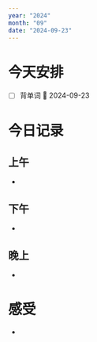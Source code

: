 ```yaml
---
year: "2024"
month: "09"
date: "2024-09-23"
---
```

# 今天安排
- [ ] 背单词 📅 2024-09-23




# 今日记录

## 上午
*  

## 下午
* 

## 晚上
* 

# 感受
* 




